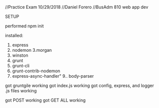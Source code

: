 //Practice Exam 10/29/2018
//Daniel Forero
//BusAdm 810 web app dev

SETUP

performed npm init

installed:
1. express
2. nodemon
3.morgan
4. winston
5. grunt
6. grunt-cli
7. grunt-contrib-nodemon
8. express-async-handler"
9.. body-parser

got gruntgile working
got index.js working
got config, express, and logger .js files working

got POST working
got GET ALL working
